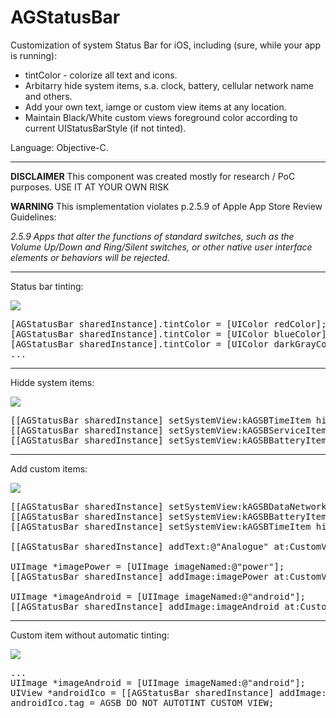 # AGStatusBar

Customization of system Status Bar for iOS, including (sure, while your app is running):
* tintColor - colorize all text and icons.
* Arbitarry hide system items, s.a. clock, battery, cellular network name and others.
* Add your own text, iamge or custom view items at any location.
* Maintain Black/White custom views foreground color according to current UIStatusBarStyle (if not tinted).

Language: Objective-C.

---

<b>DISCLAIMER</b> This component was created mostly for research / PoC purposes. USE IT AT YOUR OWN RISK

<b>WARNING</b> This ismplementation violates p.2.5.9 of Apple App Store Review Guidelines:

<i>2.5.9 Apps that alter the functions of standard switches, such as the Volume Up/Down and Ring/Silent switches, or other native user interface elements or behaviors will be rejected.</i>

---

Status bar tinting:

<img src="http://alsedi.com/github/AGStatusBar_anim.gif">

<pre>
[AGStatusBar sharedInstance].tintColor = [UIColor redColor];
[AGStatusBar sharedInstance].tintColor = [UIColor blueColor];
[AGStatusBar sharedInstance].tintColor = [UIColor darkGrayColor];	
...    
</pre>

---

Hidde system items:

<img src="http://alsedi.com/github/AGStatusBar_hidden.png">

<pre>
[[AGStatusBar sharedInstance] setSystemView:kAGSBTimeItem hidden:YES];
[[AGStatusBar sharedInstance] setSystemView:kAGSBServiceItem hidden:YES];
[[AGStatusBar sharedInstance] setSystemView:kAGSBBatteryItem hidden:YES];	
</pre>

---

Add custom items:

<img src="http://alsedi.com/github/AGStatusBar_custom.png">

<pre>
[[AGStatusBar sharedInstance] setSystemView:kAGSBDataNetworkItem hidden:YES];
[[AGStatusBar sharedInstance] setSystemView:kAGSBBatteryItem hidden:YES];
[[AGStatusBar sharedInstance] setSystemView:kAGSBTimeItem hidden:YES];
    
[[AGStatusBar sharedInstance] addText:@"Analogue" at:CustomViewLocationLeft];
    
UIImage *imagePower = [UIImage imageNamed:@"power"];
[[AGStatusBar sharedInstance] addImage:imagePower at:CustomViewLocationRightEdge];
    
UIImage *imageAndroid = [UIImage imageNamed:@"android"];
[[AGStatusBar sharedInstance] addImage:imageAndroid at:CustomViewLocationCenterRight];
</pre>

---

Custom item without automatic tinting:

<img src="http://alsedi.com/github/AGStatusBar_custom_notint.png">

<pre>
...    
UIImage *imageAndroid = [UIImage imageNamed:@"android"];
UIView *androidIco = [[AGStatusBar sharedInstance] addImage:imageAndroid at:CustomViewLocationCenterRight];
androidIco.tag = AGSB_DO_NOT_AUTOTINT_CUSTOM_VIEW;
</pre>

